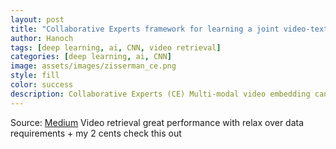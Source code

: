 ```yaml
---
layout: post
title: "Collaborative Experts framework for learning a joint video-text embedding" 
author: Hanoch
tags: [deep learning, ai, CNN, video retrieval]
categories: [deep learning, ai, CNN]
image: assets/images/zisserman_ce.png
style: fill
color: success
description: Collaborative Experts (CE) Multi-modal video embedding can be well approximated by the set of semantic learned by experts In the spirit of the mixture of expert approach (in contrast, the gating architecture is based on the input in the vanilla)
---
```


Source: [Medium](https://medium.com/@hanoch.kremer/video-retrieval-and-indexing-relax-over-data-requirements-by-using-collaborative-experts-e3dd02cabfb3)
Video retrieval great performance with relax over data requirements + my 2 cents check this out